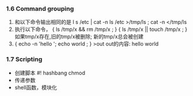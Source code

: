 ### 1.6 Command grouping
1. 和以下命令输出相同的是
l s /etc | cat -n
ls /etc >/tmp/ls ; cat -n </tmp/ls
2. 执行以下命令，
{ ls /tmp/x && rm /tmp/x ; } 
{ ls /tmp/x || touch /tmp/x ; }
如果tmp/x存在,旧的tmp/x被删除; 新的tmp/x总会被创建
3. { echo -n 'hello '; echo world ; } >out
out的内容: hello world

### 1.7 Scripting
* 创建脚本
#! hashbang
chmod
* 传递参数
* shell函数，模块化
